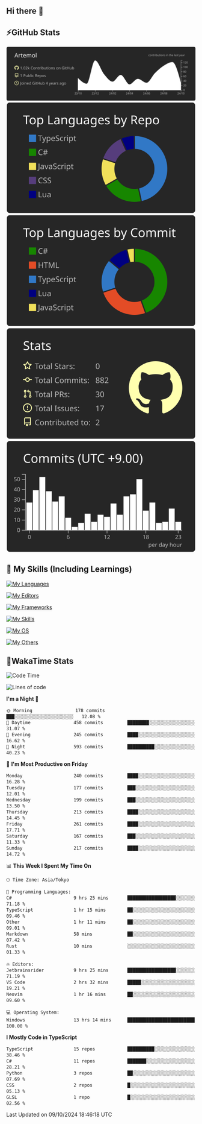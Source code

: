 ## Hi there 👋
<!--
**Artemol/Artemol** is a ✨ _special_ ✨ repository because its `README.md` (this file) appears on your GitHub profile.

Here are some ideas to get you started:

- 🔭 I’m currently working on ...
- 🌱 I’m currently learning ...
- 👯 I’m looking to collaborate on ...
- 🤔 I’m looking for help with ...
- 💬 Ask me about ...
- 📫 How to reach me: ...
- 😄 Pronouns: ...
- ⚡ Fun fact: ...
-->

## ⚡GitHub Stats
[![](https://raw.githubusercontent.com/Artemol/Artemol/main/profile-summary-card-output/apprentice/0-profile-details.svg)](https://github.com/vn7n24fzkq/github-profile-summary-cards)
[![](https://raw.githubusercontent.com/Artemol/Artemol/main/profile-summary-card-output/apprentice/1-repos-per-language.svg)](https://github.com/vn7n24fzkq/github-profile-summary-cards) [![](https://raw.githubusercontent.com/Artemol/Artemol/main/profile-summary-card-output/apprentice/2-most-commit-language.svg)](https://github.com/vn7n24fzkq/github-profile-summary-cards)
[![](https://raw.githubusercontent.com/Artemol/Artemol/main/profile-summary-card-output/apprentice/3-stats.svg)](https://github.com/vn7n24fzkq/github-profile-summary-cards) [![](https://raw.githubusercontent.com/Artemol/Artemol/main/profile-summary-card-output/apprentice/4-productive-time.svg)](https://github.com/vn7n24fzkq/github-profile-summary-cards)

## 🌱 My Skills (Including Learnings)

<!--
### Languages
-->
[![My Languages](https://skillicons.dev/icons?i=ts,py,cs,dotnet,rust,go,c,matlab,css)](https://skillicons.dev)

<!--
### Editors
-->
[![My Editors](https://skillicons.dev/icons?i=vscode,neovim,vim,visualstudio,idea)](https://skillicons.dev)

<!--
### Frameworks
-->
[![My Frameworks](https://skillicons.dev/icons?i=react,nestjs,vite,tailwind,tauri,electron,remix,nextjs,fastapi)](https://skillicons.dev)

<!--
### Tools
-->
[![My Skills](https://skillicons.dev/icons?i=git,nodejs,docker,unity,postman,bun,discord,cloudflare,bash,prometheus,grafana,obsidian)](https://skillicons.dev)

<!--
### OS
-->
[![My OS](https://skillicons.dev/icons?i=windows,ubuntu)](https://skillicons.dev)

<!--
### Others
-->
[![My Others](https://skillicons.dev/icons?i=github,raspberrypi,gcp)](https://skillicons.dev)

## 💬WakaTime Stats
<!--START_SECTION:waka-->
![Code Time](http://img.shields.io/badge/Code%20Time-218%20hrs%2051%20mins-blue)

![Lines of code](https://img.shields.io/badge/From%20Hello%20World%20I%27ve%20Written-10.2%20million%20lines%20of%20code-blue)

**I'm a Night 🦉** 

```text
🌞 Morning                178 commits         ███░░░░░░░░░░░░░░░░░░░░░░   12.08 % 
🌆 Daytime                458 commits         ████████░░░░░░░░░░░░░░░░░   31.07 % 
🌃 Evening                245 commits         ████░░░░░░░░░░░░░░░░░░░░░   16.62 % 
🌙 Night                  593 commits         ██████████░░░░░░░░░░░░░░░   40.23 % 
```
📅 **I'm Most Productive on Friday** 

```text
Monday                   240 commits         ████░░░░░░░░░░░░░░░░░░░░░   16.28 % 
Tuesday                  177 commits         ███░░░░░░░░░░░░░░░░░░░░░░   12.01 % 
Wednesday                199 commits         ███░░░░░░░░░░░░░░░░░░░░░░   13.50 % 
Thursday                 213 commits         ████░░░░░░░░░░░░░░░░░░░░░   14.45 % 
Friday                   261 commits         ████░░░░░░░░░░░░░░░░░░░░░   17.71 % 
Saturday                 167 commits         ███░░░░░░░░░░░░░░░░░░░░░░   11.33 % 
Sunday                   217 commits         ████░░░░░░░░░░░░░░░░░░░░░   14.72 % 
```


📊 **This Week I Spent My Time On** 

```text
🕑︎ Time Zone: Asia/Tokyo

💬 Programming Languages: 
C#                       9 hrs 25 mins       ██████████████████░░░░░░░   71.18 % 
TypeScript               1 hr 15 mins        ██░░░░░░░░░░░░░░░░░░░░░░░   09.46 % 
Other                    1 hr 11 mins        ██░░░░░░░░░░░░░░░░░░░░░░░   09.01 % 
Markdown                 58 mins             ██░░░░░░░░░░░░░░░░░░░░░░░   07.42 % 
Rust                     10 mins             ░░░░░░░░░░░░░░░░░░░░░░░░░   01.33 % 

🔥 Editors: 
Jetbrainsrider           9 hrs 25 mins       ██████████████████░░░░░░░   71.19 % 
VS Code                  2 hrs 32 mins       █████░░░░░░░░░░░░░░░░░░░░   19.21 % 
Neovim                   1 hr 16 mins        ██░░░░░░░░░░░░░░░░░░░░░░░   09.60 % 

💻 Operating System: 
Windows                  13 hrs 14 mins      █████████████████████████   100.00 % 
```

**I Mostly Code in TypeScript** 

```text
TypeScript               15 repos            ██████████░░░░░░░░░░░░░░░   38.46 % 
C#                       11 repos            ███████░░░░░░░░░░░░░░░░░░   28.21 % 
Python                   3 repos             ██░░░░░░░░░░░░░░░░░░░░░░░   07.69 % 
CSS                      2 repos             █░░░░░░░░░░░░░░░░░░░░░░░░   05.13 % 
GLSL                     1 repo              █░░░░░░░░░░░░░░░░░░░░░░░░   02.56 % 
```




 Last Updated on 09/10/2024 18:46:18 UTC
<!--END_SECTION:waka-->
